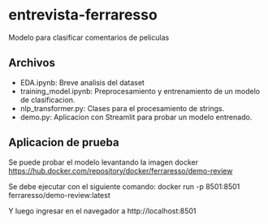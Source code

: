 # entrevista-ferraresso
Modelo para clasificar comentarios de peliculas

## Archivos
- EDA.ipynb: Breve analisis del dataset
- training_model.ipynb: Preprocesamiento y entrenamiento de un modelo de clasificacion.
- nlp_transformer.py: Clases para el procesamiento de strings.
- demo.py: Aplicacion con Streamlit para probar un modelo entrenado.

## Aplicacion de prueba
Se puede probar el modelo levantando la imagen docker https://hub.docker.com/repository/docker/ferraresso/demo-review

Se debe ejecutar con el siguiente comando:
docker run -p 8501:8501 ferraresso/demo-review:latest

Y luego ingresar en el navegador a http://localhost:8501

